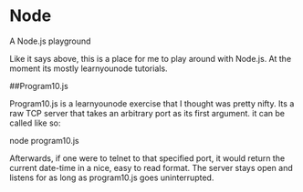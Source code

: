 # Node
A Node.js playground

Like it says above, this is a place for me to play around with Node.js. 
At the moment its mostly learnyounode tutorials. 


##Program10.js

Program10.js is a learnyounode exercise that I thought was pretty nifty.
Its a raw TCP server that takes an arbitrary port as its first argument.
it can be called like so:

node program10.js <port>

Afterwards, if one were to telnet to that specified port, it would return
the current date-time in a nice, easy to read format. The server stays 
open and listens for as long as program10.js goes uninterrupted.
